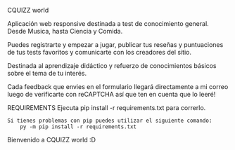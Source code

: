 CQUIZZ world

Aplicación web responsive destinada a test de conocimiento general. Desde Musica, hasta Ciencia y Comida.

Puedes registrarte y empezar a jugar, publicar tus reseñas y puntuaciones de tus tests favoritos y comunicarte con los creadores del sitio.

Destinada al aprendizaje didáctico y refuerzo de conocimientos básicos sobre el tema de tu interés.

Cada feedback que envies en el formulario llegará directamente a mi correo luego de verificarte con reCAPTCHA así que ten en cuenta que lo leeré!

REQUIREMENTS
    Ejecuta pip install -r requirements.txt para correrlo.

    Si tienes problemas con pip puedes utilizar el siguiente comando:
        py -m pip install -r requirements.txt

Bienvenido a CQUIZZ world :D
